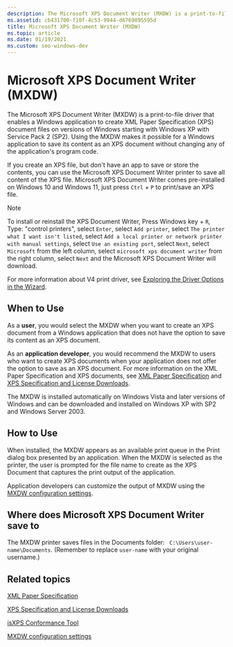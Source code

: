 ```yaml
---
description: The Microsoft XPS Document Writer (MXDW) is a print-to-file driver that enables a Windows application to create XML Paper Specification (XPS) document files.
ms.assetid: cb431700-f10f-4c53-9944-d6769895595d
title: Microsoft XPS Document Writer (MXDW)
ms.topic: article
ms.date: 01/19/2021
ms.custom: seo-windows-dev
---
```


# Microsoft XPS Document Writer (MXDW)

The Microsoft XPS Document Writer (MXDW) is a print-to-file driver that enables a Windows application to create XML Paper Specification (XPS) document files on versions of Windows starting with Windows XP with Service Pack 2 (SP2). Using the MXDW makes it possible for a Windows application to save its content as an XPS document without changing any of the application's program code.

If you create an XPS file, but don't have an app to save or store the contents, you can use the Microsoft XPS Document Writer printer to save all content of the XPS file. Microsoft XPS Document Writer comes pre-installed on Windows 10 and Windows 11, just press `Ctrl` + `P` to print/save an XPS file.

> [!NOTE]
> To install or reinstall the XPS Document Writer, Press Windows key + `R`, Type: "control printers", select `Enter`, select `Add printer`, select `The printer what I want isn't listed`, select `Add a local printer or network printer with manual settings`, select `Use an existing port`, select `Next`, select `Microsoft` from the left column, select `microsoft xps document writer` from the right column, select `Next` and the Microsoft XPS Document Writer will download.

For more information about V4 print driver, see [Exploring the Driver Options in the Wizard](/windows-hardware/drivers/print/exploring-the-driver-options-in-the-wizard).

## When to Use

As a **user**, you would select the MXDW when you want to create an XPS document from a Windows application that does not have the option to save its content as an XPS document.

As an **application developer**, you would recommend the MXDW to users who want to create XPS documents when your application does not offer the option to save as an XPS document. For more information on the XML Paper Specification and XPS documents, see [XML Paper Specification](https://www.ecma-international.org/activities/XML%20Paper%20Specification/XPS%20Standard%20WD%201.6.pdf) and [XPS Specification and License Downloads](https://www.ecma-international.org/activities/XML%20Paper%20Specification/XPS%20Standard%20WD%201.6.pdf).

The MXDW is installed automatically on Windows Vista and later versions of Windows and can be downloaded and installed on Windows XP with SP2 and Windows Server 2003.

## How to Use

When installed, the MXDW appears as an available print queue in the Print dialog box presented by an application. When the MXDW is selected as the printer, the user is prompted for the file name to create as the XPS Document that captures the print output of the application.

Application developers can customize the output of MXDW using the [MXDW configuration settings](mxdw-configuration-settings.md).

## Where does Microsoft XPS Document Writer save to

The MXDW printer saves files in the Documents folder: ` C:\Users\user-name\Documents`. (Remember to replace `user-name` with your original username.)

## Related topics

<dl> <dt>

[XML Paper Specification](https://www.ecma-international.org/activities/XML%20Paper%20Specification/XPS%20Standard%20WD%201.6.pdf)
</dt> <dt>

[XPS Specification and License Downloads](https://www.ecma-international.org/activities/XML%20Paper%20Specification/XPS%20Standard%20WD%201.6.pdf)
</dt> <dt>

[isXPS Conformance Tool](/previous-versions/dotnet/netframework-3.0/aa348104(v=vs.85))
</dt> <dt>

[MXDW configuration settings](mxdw-configuration-settings.md)
</dt> </dl>

 

 
